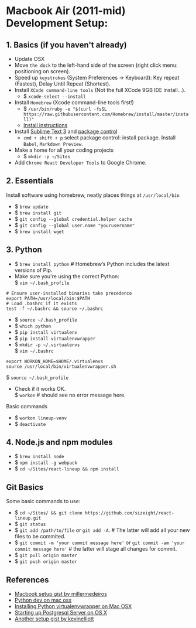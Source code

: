 # Macbook Air (2011-mid) Development Setup:

## 1. Basics (if you haven't already)
- Update OSX
- Move `the dock` to the left-hand side of the screen (right click menu: positioning on screen).
- Speed up `keystrokes` (System Preferences -> Keyboard): Key repeat (Fastest), Delay Until Repeat (Shortest).
- Install `XCode command-line tools` (Not the full XCode 9GB IDE install...).
  * $ `xcode-select --install`
- Install `Homebrew` (Xcode command-line tools first!)
  * $ `/usr/bin/ruby -e "$(curl -fsSL https://raw.githubusercontent.com/Homebrew/install/master/install)"`
  * [Install instructions](http://brew.sh/)
- Install [Sublime Text 3](https://www.sublimetext.com/3) and [package control](https://packagecontrol.io/installation)
  * `cmd + shift + p` select package control: install package. Install `Babel`, `Markdown Preview`.
- Make a home for all your coding projects
  * $ `mkdir -p ~/Sites`
- Add `Chrome React Developer Tools` to Google Chrome.

## 2. Essentials
Install software using homebrew, neatly places things at `/usr/local/bin`
- $ `brew update`
- $ `brew install git`
- $ `git config --global credential.helper cache`
- $ `git config --global user.name "yourusername"`
- $ `brew install wget`

## 3. Python
- $ `brew install python` # Homebrew’s Python includes the latest versions of Pip.
- Make sure you're using the correct Python:  
  $ `vim ~/.bash_profile`  
```
# Ensure user-installed binaries take precedence
export PATH=/usr/local/bin:$PATH
# Load .bashrc if it exists
test -f ~/.bashrc && source ~/.bashrc
```
- $ `source ~/.bash_profile`
- $ `which python`
- $ `pip install virtualenv`
- $ `pip install virtualenvwrapper`
- $ `mkdir -p ~/.virtualenvs`  
  $ `vim ~/.bashrc`  
```
export WORKON_HOME=$HOME/.virtualenvs
source /usr/local/bin/virtualenvwrapper.sh
```
  $ `source ~/.bash_profile`
- Check if it works OK.  
  $ `workon` # should see no error message here.

Basic commands
- $ `workon lineup-venv`
- $ `deactivate`

## 4. Node.js and npm modules
- $ `brew install node`
- $ `npm install -g webpack`
- $ `cd ~/Sites/react-lineup && npm install`

## Git Basics
Some basic commands to use: 
- $ `cd ~/Sites/ && git clone https://github.com/sizeight/react-lineup.git`
- $ `git status`
- $ `git add /path/to/file` or `git add -A`. # The latter will add all your new files to be commited.
- $ `git commit -m 'your commit message here'` or `git commit -am 'your commit message here'` # the latter will stage all changes for commit.
- $ `git pull origin master`
- $ `git push origin master`



## References
- [Macbook setup gist by millermedeiros](https://gist.github.com/millermedeiros/6615994)
- [Python dev on mac osx](https://hackercodex.com/guide/python-development-environment-on-mac-osx/)
- [Installing Python virtualenvwrapper on Mac OSX](http://virtualenvwrapper.readthedocs.org/en/latest/install.html)
- [Starting up Postgresql Server on OS X](http://stackoverflow.com/questions/7975556/how-to-start-postgresql-server-on-mac-os-x)
- [Another setup gist by kevinelliott](https://gist.github.com/kevinelliott/e12aa642a8388baf2499)
